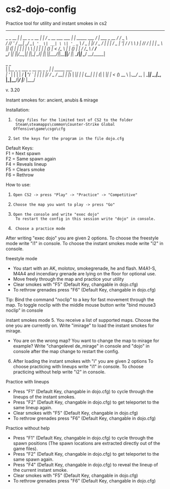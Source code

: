 # cs2-dojo-config
Practice tool for utility and instant smokes in cs2

  _____           _              _     __                 _                __                ___  __ ____   
  \_   \_ __  ___| |_ __ _ _ __ | |_  / _\_ __ ___   ___ | | _____  ___   / _| ___  _ __    / __\/ _\___ \  
   / /\/ '_ \/ __| __/ _` | '_ \| __| \ \| '_ ` _ \ / _ \| |/ / _ \/ __| | |_ / _ \| '__|  / /   \ \  __) | 
/\/ /_ | | | \__ \ || (_| | | | | |_  _\ \ | | | | | (_) |   <  __/\__ \ |  _| (_) | |    / /___ _\ \/ __/  
\____/ |_| |_|___/\__\__,_|_| |_|\__| \__/_| |_| |_|\___/|_|\_\___||___/ |_|  \___/|_|    \____/ \__/_____| 

 _                                  _              
| |__  _   _    ___ _ __ __ _ _   _| | _____  ___  
| '_ \| | | |  / __| '__/ _` | | | | |/ / _ \/ __| 
| |_) | |_| | | (__| | | (_| | |_| |   < (_) \__ \ 
|_.__/ \__, |  \___|_|  \__,_|\__, |_|\_\___/|___/ 
       |___/                  |___/                

ᴠ. 3.20

Instant smokes for: ancient, anubis & mirage

Installation: 
1.      Copy files for the limited test of CS2 to the folder  
        Steam\steamapps\common\Counter-Strike Global Offensive\game\csgo\cfg    
2.     Set the keys for the program in the file dojo.cfg   

Default Keys:  
F1 = Next spawn  
F2 = Same spawn again  
F4 = Reveals lineup  
F5 = Clears smoke  
F6 = Rethrow  

How to use:
1.     Open CS2 -> press "Play" -> "Practice" -> "Competitive"
2.     Choose the map you want to play -> press "Go"
3.     Open the console and write "exec dojo"
        To restart the config in this session write "dojo" in console.
4.      Choose a practice mode
  After writing "exec dojo" you are given 2 options.
  To choose the freestyle mode write "i1" in console.
  To choose the instant smokes mode write "i2" in console.

freestyle mode
 - You start with an AK, molotov, smokegrenade, he and flash.
   M4A1-S, M4A4 and incendiary grenade are lying on the floor for optional use.
 - Move freely through the map and practice your utility
 - Clear smokes with "F5" (Default Key, changable in dojo.cfg)      
 - To rethrow grenades press "F6" (Default Key, changable in dojo.cfg)  

Tip: Bind the command "noclip" to a key for fast movement through the map.
     To toggle noclip with the middle mouse button write
     "bind mouse3 noclip" in console

instant smokes mode
5. You receive a list of supported maps. Choose the one you are currently on.
   Write "imirage" to load the instant smokes for mirage.
-  You are on the wrong map? You want to change the map to mirage for example? 
   Write "changelevel de_mirage" in console 
   and "dojo" in console after the map change to restart the config.
6. After loading the instant smokes with "i<mapname>" you are given 2 options
   To choose practicing with lineups write "i1" in console.
   To choose practicing without help write "i2" in console.

Practice with lineups
-  Press "F1" (Default Key, changable in dojo.cfg)
   to cycle through the lineups of the instant smokes.
-  Press "F2" (Default Key, changable in dojo.cfg)
   to get teleportet to the same lineup again.   
 - Clear smokes with "F5" (Default Key, changable in dojo.cfg)      
 - To rethrow grenades press "F6" (Default Key, changable in dojo.cfg)  

Practice without help
-  Press "F1" (Default Key, changable in dojo.cfg)
   to cycle through the spawn positions (The spawn locations are extracted directly out of the game files).
-  Press "F2" (Default Key, changable in dojo.cfg)
   to get teleportet to the same spawn again.  
 -  Press "F4" (Default Key, changable in dojo.cfg)
   to reveal the lineup of the current instant smoke.    
 - Clear smokes with "F5" (Default Key, changable in dojo.cfg)      
 - To rethrow grenades press "F6" (Default Key, changable in dojo.cfg) 

